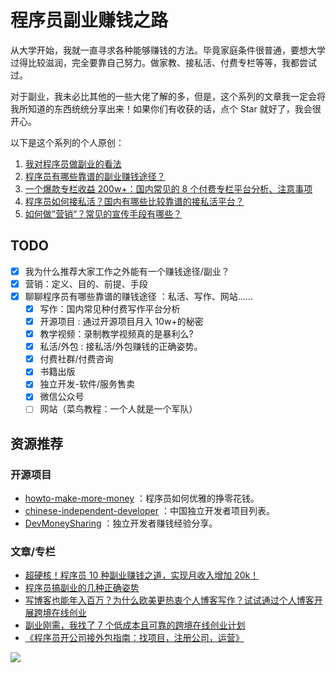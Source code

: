 # 程序员副业赚钱之路

从大学开始，我就一直寻求各种能够赚钱的方法。毕竟家庭条件很普通，要想大学过得比较滋润，完全要靠自己努力。做家教、接私活、付费专栏等等，我都尝试过。

对于副业，我未必比其他的一些大佬了解的多，但是，这个系列的文章我一定会将我所知道的东西统统分享出来！如果你们有收获的话，点个 Star 就好了，我会很开心。

以下是这个系列的个人原创：

1. [我对程序员做副业的看法](./docs/我对程序员做副业的看法.md)
2. [程序员有哪些靠谱的副业赚钱途径？](./docs/程序员有哪些靠谱的副业赚钱途径.md)
3. [一个爆款专栏收益 200w+：国内常见的 8 个付费专栏平台分析、注意事项](./docs/付费专栏平台分析.md)
4. [程序员如何接私活？国内有哪些比较靠谱的接私活平台？](./docs/程序员接私活.md)
5. [如何做”营销“？常见的宣传手段有哪些？](./docs/营销推广常见的套路.md)

## TODO

- [x] 我为什么推荐大家工作之外能有一个赚钱途径/副业？
- [x] 营销：定义、目的、前提、手段
- [x] 聊聊程序员有哪些靠谱的赚钱途径 ：私活、写作、网站......
  - [x] 写作：国内常见种付费写作平台分析
  - [x] 开源项目 : 通过开源项目月入 10w+的秘密
  - [x] 教学视频：录制教学视频真的是暴利么?
  - [x] 私活/外包 : 接私活/外包赚钱的正确姿势。
  - [x] 付费社群/付费咨询
  - [x] 书籍出版
  - [x] 独立开发-软件/服务售卖
  - [x] 微信公众号
  - [ ] 网站（菜鸟教程：一个人就是一个军队）

## 资源推荐

### 开源项目

- [howto-make-more-money](https://github.com/easychen/howto-make-more-money) ：程序员如何优雅的挣零花钱。
- [chinese-independent-developer](https://github.com/1c7/chinese-independent-developer) ：中国独立开发者项目列表。
- [DevMoneySharing](https://github.com/loonggg/DevMoneySharing) ：独立开发者赚钱经验分享。

### 文章/专栏

- [超硬核！程序员 10 种副业赚钱之道，实现月收入增加 20k！](https://mp.weixin.qq.com/s/wk38WlcmtVCgHnZMdV-4sQ)
- [程序员搞副业的几种正确姿势](https://mp.weixin.qq.com/s/I5bNLcClgNVBg8xVXIAt7A)
- [写博客也能年入百万？为什么欧美更热衷个人博客写作？试试通过个人博客开展跨境在线创业](https://www.chenfeiblog.com/how-to-start-a-blog/)
- [副业刚需，我找了 7 个低成本且可靠的跨境在线创业计划](https://github.com/xiaoming2028/FreeNetwork/wiki/副业刚需，我找了7个低成本且可靠的跨境在线创业计划)
- [《程序员开公司接外包指南：找项目，注册公司，运营》](https://linguang.tech/post/agency)

![](https://img-blog.csdnimg.cn/202101312014041.png)